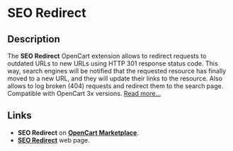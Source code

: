 # SEO Redirect

## Description
The **SEO Redirect** OpenCart extension allows to redirect requests to outdated URLs to new URLs using HTTP 301 response status code. This way, search engines will be notified that the requested resource has finally moved to a new URL, and they will update their links to the resource. Also allows to log broken (404) requests and redirect them to the search page.  
Compatible with OpenCart 3x versions.
[Read more...](./module/README.md)

## Links
* **SEO Redirect** on [**OpenCart Marketplace**](https://www.opencart.com/index.php?route=marketplace/extension/info&extension_id=45459).
* [**SEO Redirect**](https://www.ocmod.space/seo-redirect) web page.
